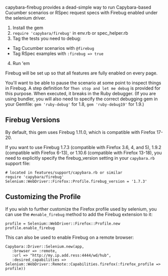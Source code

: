 capybara-firebug provides a dead-simple way to run Capybara-based Cucumber
scenarios or RSpec request specs with Firebug enabled under the selenium driver.

1. Install the gem
2. `require 'capybara/firebug'` in env.rb or spec_helper.rb
3. Tag the tests you need to debug:
  - Tag Cucumber scenarios with `@firebug`
  - Tag RSpec examples with `:firebug => true`
4. Run 'em

Firebug will be set up so that all features are fully enabled on every page.

You'll want to be able to pause the scenario at some point to inspect things
in Firebug. A step definition for `Then stop and let me debug` is provided
for this purpose. When executed, it breaks in the Ruby debugger. (If you are
using bundler, you will also need to specify the correct debugging gem in your
Gemfile: `gem 'ruby-debug'` for 1.8, `gem 'ruby-debug19'` for 1.9.)

## Firebug Versions

By default, this gem uses Firebug 1.11.0, which is compatible with Firefox 17-20.

If you want to use Firebug 1.7.3 (compatible with Firefox 3.6, 4, and 5), 1.9.2
(compatible with Firefox 6-13), or 1.10.6 (compatible with Firefox 13-18), you
need to explicitly specify the firebug_version setting in your `capybara.rb`
support file:

    # located in features/support/capybara.rb or similar
    require 'capybara/firebug'
    Selenium::WebDriver::Firefox::Profile.firebug_version = '1.7.3'

## Customizing the Profile

If you wish to further customize the Firefox profile used by selenium, you
can use the `#enable_firebug` method to add the Firebug extension to it:

    profile = Selenium::WebDriver::Firefox::Profile.new
    profile.enable_firebug

This can also be used to enable Firebug on a remote browser:

    Capybara::Driver::Selenium.new(app,
       :browser => :remote,
       :url => "http://my.ip.add.ress:4444/wd/hub",
       :desired_capabilities => Selenium::WebDriver::Remote::Capabilities.firefox(:firefox_profile => profile))
